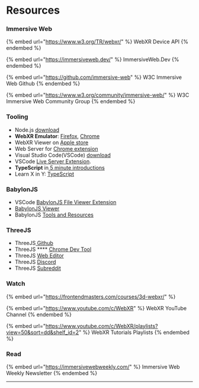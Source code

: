 # Resources

### Immersive Web

{% embed url="https://www.w3.org/TR/webxr/" %}
WebXR Device API
{% endembed %}

{% embed url="https://immersiveweb.dev/" %}
ImmersiveWeb.Dev
{% endembed %}

{% embed url="https://github.com/immersive-web" %}
W3C Immersive Web Github
{% endembed %}

{% embed url="https://www.w3.org/community/immersive-web/" %}
W3C Immersive Web Community Group&#x20;
{% endembed %}

### Tooling

* Node.js [download](https://nodejs.org/en/download/)
* **WebXR Emulator**: [Firefox](https://addons.mozilla.org/en-US/firefox/addon/webxr-api-emulator/), [Chrome](https://chrome.google.com/webstore/detail/webxr-api-emulator/mjddjgeghkdijejnciaefnkjmkafnnje)
* WebXR Viewer on [Apple store](https://apps.apple.com/us/app/webxr-viewer/id1295998056)
* Web Server for [Chrome extension](https://chrome.google.com/webstore/detail/web-server-for-chrome/ofhbbkphhbklhfoeikjpcbhemlocgigb/related?hl=en)
* Visual Studio Code(VSCode) [download](https://code.visualstudio.com/download?WT.mc\_id=aiml-0000-ayyonet)
* VSCode [Live Server Extension](https://marketplace.visualstudio.com/items?itemName=ritwickdey.LiveServer).
* **TypeScript** in[ 5 minute introductions](https://www.typescriptlang.org/docs/handbook/typescript-in-5-minutes.html)
* Learn X in Y: [TypeScript](https://learnxinyminutes.com/docs/typescript/)

### BabylonJS

* VSCode [BabylonJS File Viewer Extension](https://marketplace.visualstudio.com/items?itemName=julianchen.babylon-js-viewer\&WT.mc\_id=aiml-0000-ayyonet)
* [BabylonJS Viewer](https://doc.babylonjs.com/extensions/babylonViewer?WT.mc\_id=aiml-0000-ayyonet)
* BabylonJS [Tools and Resources](https://doc.babylonjs.com/toolsAndResources?WT.mc\_id=aiml-0000-ayyonet)

### ThreeJS

* ThreeJS[ Github](https://github.com/mrdoob/three.js)
* ThreeJS **** [Chrome Dev Tool](https://chrome.google.com/webstore/detail/threejs-developer-tools/ebpnegggocnnhleeicgljbedjkganaek)
* ThreeJS [Web Editor](https://threejs.org/editor/)
* ThreeJS [Discord](https://discord.gg/MQjXJDAN)
* ThreeJS [Subreddit](https://www.reddit.com/r/threejs/)

###

### **Watch**

{% embed url="https://frontendmasters.com/courses/3d-webxr/" %}

{% embed url="https://www.youtube.com/c/WebXR" %}
WebXR YouTube Channel
{% endembed %}

{% embed url="https://www.youtube.com/c/WebXR/playlists?view=50&sort=dd&shelf_id=2" %}
WebXR Tutorials Playlists
{% endembed %}

### **Read**

{% embed url="https://immersivewebweekly.com/" %}
Immersive Web Weekly Newsletter
{% endembed %}

****
